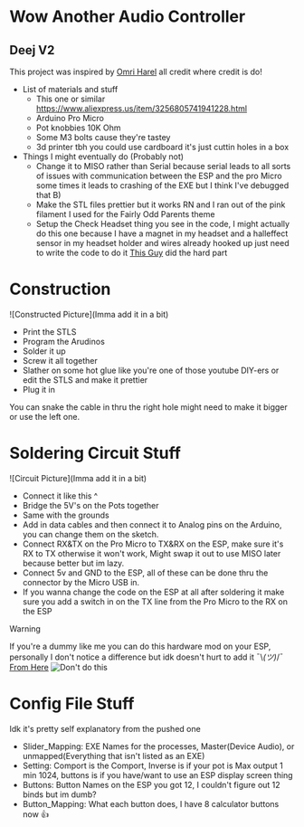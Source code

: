 # Wow Another Audio Controller
## Deej V2 

This project was inspired by [Omri Harel](https://github.com/omriharel/deej) all credit where credit is do!

- List of materials and stuff
    - This one or similar https://www.aliexpress.us/item/3256805741941228.html
    - Arduino Pro Micro
    - Pot knobbies 10K Ohm
    - Some M3 bolts cause they're tastey
    - 3d printer tbh you could use cardboard it's just cuttin holes in a box
- Things I might eventually do (Probably not)
    - Change it to MISO rather than Serial because serial leads to all sorts of issues with communication between the ESP and the pro Micro some times it leads to crashing of the EXE but I think I've debugged that B)
    - Make the STL files prettier but it works RN and I ran out of the pink filament I used for the Fairly Odd Parents theme
    - Setup the Check Headset thing you see in the code, I might actually do this one because I have a magnet in my headset and a halleffect sensor in my headset holder and wires already hooked up just need to write the code to do it [This Guy](https://github.com/Belphemur/AudioEndPointLibrary/blob/master/DefSound/PolicyConfig.h) did the hard part

# Construction
![Constructed Picture](Imma add it in a bit)
- Print the STLS
- Program the Arudinos
- Solder it up
- Screw it all together
- Slather on some hot glue like you're one of those youtube DIY-ers or edit the STLS and make it prettier
- Plug it in

You can snake the cable in thru the right hole might need to make it bigger or use the left one.

# Soldering Circuit Stuff
![Circuit Picture](Imma add it in a bit)

- Connect it like this ^
- Bridge the 5V's on the Pots together
- Same with the grounds
- Add in data cables and then connect it to Analog pins on the Arduino, you can change them on the sketch.
- Connect RX&TX on the Pro Micro to TX&RX on the ESP, make sure it's RX to TX otherwise it won't work, Might swap it out to use MISO later because better but im lazy.
- Connect 5v and GND to the ESP, all of these can be done thru the connector by the Micro USB in.
- If you wanna change the code on the ESP at all after soldering it make sure you add a switch in on the TX line from the Pro Micro to the RX on the ESP

> [!WARNING]
> If you're a dummy like me  you can do this hardware mod on your ESP, personally I don't notice a difference but idk doesn't hurt to add it ¯\\_(ツ)_/¯
[From Here](https://esp3d.io/esp3d-tft/v1.x/hardware/sunton-35-3248/index.html)
![Don't do this](https://esp3d.io/esp3d-tft/v1.x/hardware/sunton-35-3248/gt911-int-after-mod.jpg?width=400px)

# Config File Stuff
Idk it's pretty self explanatory from the pushed one
- Slider_Mapping: EXE Names for the processes, Master(Device Audio), or unmapped(Everything that isn't listed as an EXE)
- Setting: Comport is the Comport, Inverse is if your pot is Max output 1 min 1024, buttons is if you have/want to use an ESP display screen thing
- Buttons: Button Names on the ESP you got 12, I couldn't figure out 12 binds but im dumb?
- Button_Mapping: What each button does, I have 8 calculator buttons now 👍
